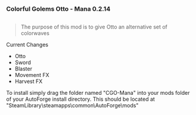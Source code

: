 ### Colorful Golems Otto - Mana 0.2.14

 <img src="https://staticdelivery.nexusmods.com/mods/6305/images/1/1-1713285235-1755290163.png" title="" alt="" width="">

<br>

> The purpose of this mod is to give Otto an alternative set of colorwaves

Current Changes

- Otto
- Sword
- Blaster
- Movement FX
- Harvest FX



To install simply drag the folder named "CGO-Mana" into your mods folder of your AutoForge install directory. This should be located at "SteamLibrary\steamapps\common\AutoForge\mods"

